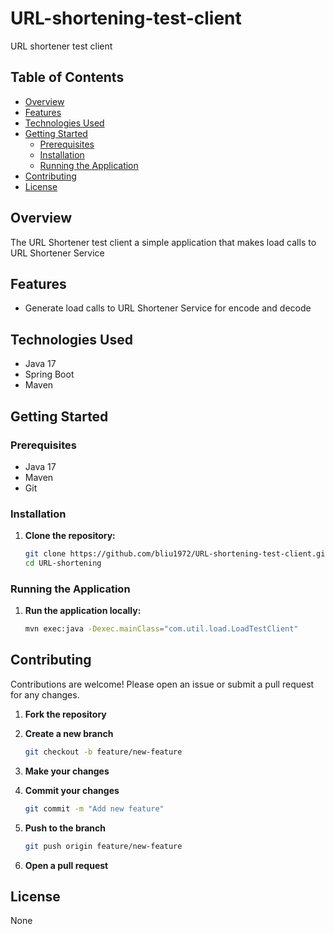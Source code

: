 # URL-shortening-test-client
URL shortener test client

## Table of Contents

- [Overview](#overview)
- [Features](#features)
- [Technologies Used](#technologies-used)
- [Getting Started](#getting-started)
  - [Prerequisites](#prerequisites)
  - [Installation](#installation)
  - [Running the Application](#running-the-application)
- [Contributing](#contributing)
- [License](#license)

## Overview

The URL Shortener test client a simple application that makes load calls to URL Shortener Service

## Features

- Generate load calls to URL Shortener Service for encode and decode

## Technologies Used

- Java 17
- Spring Boot
- Maven

## Getting Started

### Prerequisites

- Java 17
- Maven
- Git

### Installation

1. **Clone the repository:**

    ```sh
    git clone https://github.com/bliu1972/URL-shortening-test-client.git
    cd URL-shortening
    ```

### Running the Application

1. **Run the application locally:**
    ```sh
    mvn exec:java -Dexec.mainClass="com.util.load.LoadTestClient"
    ```

## Contributing

Contributions are welcome! Please open an issue or submit a pull request for any changes.

1. **Fork the repository**
2. **Create a new branch**

    ```sh
    git checkout -b feature/new-feature
    ```

3. **Make your changes**
4. **Commit your changes**

    ```sh
    git commit -m "Add new feature"
    ```

5. **Push to the branch**

    ```sh
    git push origin feature/new-feature
    ```

6. **Open a pull request**

## License

None

